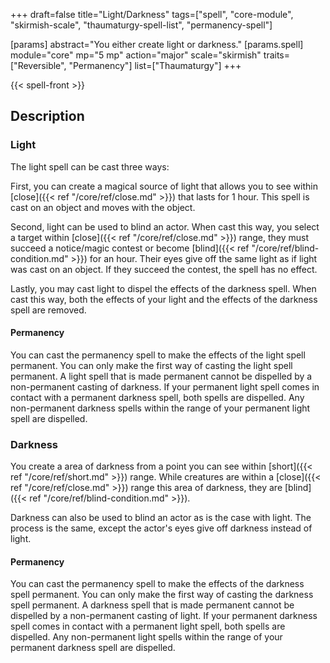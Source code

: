 +++
draft=false
title="Light/Darkness"
tags=["spell", "core-module", "skirmish-scale", "thaumaturgy-spell-list", "permanency-spell"]

[params]
  abstract="You either create light or darkness."
  [params.spell]
    module="core"
    mp="5 mp"
    action="major"
    scale="skirmish"
    traits=["Reversible", "Permanency"]
    list=["Thaumaturgy"]
+++

{{< spell-front >}}

## Description

### Light

The light spell can be cast three ways:

First, you can create a magical source of light that allows you to see within [close]({{< ref "/core/ref/close.md" >}}) that lasts for 1 hour. This spell is cast on an object and moves with the object. 

Second, light can be used to blind an actor. When cast this way, you select a target within [close]({{< ref "/core/ref/close.md" >}}) range, they must succeed a notice/magic contest or become [blind]({{< ref "/core/ref/blind-condition.md" >}}) for an hour. Their eyes give off the same light as if light was cast on an object. If they succeed the contest, the spell has no effect.

Lastly, you may cast light to dispel the effects of the darkness spell. When cast this way, both the effects of your light and the effects of the darkness spell are removed.

#### Permanency

You can cast the permanency spell to make the effects of the light spell permanent. You can only make the first way of casting the light spell permanent. A light spell that is made permanent cannot be dispelled by a non-permanent casting of darkness. If your permanent light spell comes in contact with a permanent darkness spell, both spells are dispelled. Any non-permanent darkness spells within the range of your permanent light spell are dispelled.

### Darkness

You create a area of darkness from a point you can see within [short]({{< ref "/core/ref/short.md" >}}) range. While creatures are within a [close]({{< ref "/core/ref/close.md" >}}) range this area of darkness, they are [blind]({{< ref "/core/ref/blind-condition.md" >}}). 

Darkness can also be used to blind an actor as is the case with light. The process is the same, except the actor's eyes give off darkness instead of light. 

#### Permanency

You can cast the permanency spell to make the effects of the darkness spell permanent. You can only make the first way of casting the darkness spell permanent. A darkness spell that is made permanent cannot be dispelled by a non-permanent casting of light. If your permanent darkness spell comes in contact with a permanent light spell, both spells are dispelled. Any non-permanent light spells within the range of your permanent darkness spell are dispelled.
